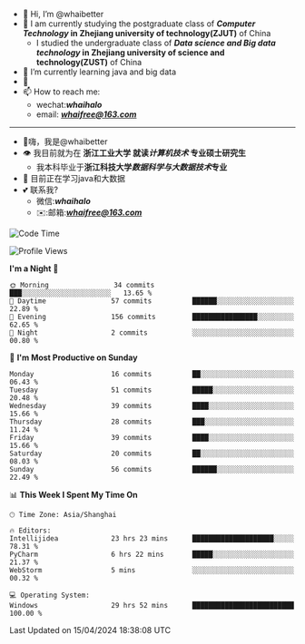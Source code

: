 - 👋 Hi, I’m @whaibetter
- 👀 I am currently studying the postgraduate class of ***Computer Technology* in Zhejiang university of technology(ZJUT)** of China
  -  I studied the undergraduate class of ***Data science and Big data technology* in Zhejiang university of science and technology(ZUST)** of China
- 🌱 I’m currently learning java and big data
- 💞️ 
- 📫 How to reach me: 
  - wechat:***whaihalo***
  - email: ***whaifree@163.com***
 ------------------------
- 👋嗨，我是@whaibetter
- 👁 我目前就为在 **浙江工业大学 就读*计算机技术* 专业硕士研究生**
  - 我本科毕业于**浙江科技大学*数据科学与大数据技术*专业**
- 🌴 目前正在学习java和大数据
- 💕 联系我?
  - 微信:***whaihalo***
  - ✉️:邮箱:***whaifree@163.com***

<!--START_SECTION:waka-->
![Code Time](http://img.shields.io/badge/Code%20Time-84%20hrs%2041%20mins-blue)

![Profile Views](http://img.shields.io/badge/Profile%20Views-18-blue)

**I'm a Night 🦉** 

```text
🌞 Morning                34 commits          ███░░░░░░░░░░░░░░░░░░░░░░   13.65 % 
🌆 Daytime                57 commits          ██████░░░░░░░░░░░░░░░░░░░   22.89 % 
🌃 Evening                156 commits         ████████████████░░░░░░░░░   62.65 % 
🌙 Night                  2 commits           ░░░░░░░░░░░░░░░░░░░░░░░░░   00.80 % 
```
📅 **I'm Most Productive on Sunday** 

```text
Monday                   16 commits          ██░░░░░░░░░░░░░░░░░░░░░░░   06.43 % 
Tuesday                  51 commits          █████░░░░░░░░░░░░░░░░░░░░   20.48 % 
Wednesday                39 commits          ████░░░░░░░░░░░░░░░░░░░░░   15.66 % 
Thursday                 28 commits          ███░░░░░░░░░░░░░░░░░░░░░░   11.24 % 
Friday                   39 commits          ████░░░░░░░░░░░░░░░░░░░░░   15.66 % 
Saturday                 20 commits          ██░░░░░░░░░░░░░░░░░░░░░░░   08.03 % 
Sunday                   56 commits          ██████░░░░░░░░░░░░░░░░░░░   22.49 % 
```


📊 **This Week I Spent My Time On** 

```text
🕑︎ Time Zone: Asia/Shanghai

🔥 Editors: 
Intellijidea             23 hrs 23 mins      ████████████████████░░░░░   78.31 % 
PyCharm                  6 hrs 22 mins       █████░░░░░░░░░░░░░░░░░░░░   21.37 % 
WebStorm                 5 mins              ░░░░░░░░░░░░░░░░░░░░░░░░░   00.32 % 

💻 Operating System: 
Windows                  29 hrs 52 mins      █████████████████████████   100.00 % 
```


 Last Updated on 15/04/2024 18:38:08 UTC
<!--END_SECTION:waka-->
